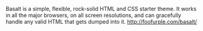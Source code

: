 Basalt is a simple, flexible, rock-solid HTML and CSS starter theme. It works in all the major browsers, on all screen resolutions, and can gracefully handle any valid HTML that gets dumped into it. http://foofurple.com/basalt/
